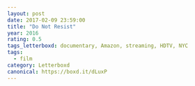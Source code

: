 ```yaml
---
layout: post 
date: 2017-02-09 23:59:00
title: "Do Not Resist"
year: 2016
rating: 0.5
tags_letterboxd: documentary, Amazon, streaming, HDTV, NYC
tags:
  - film
category: Letterboxd
canonical: https://boxd.it/dLuxP
---
```

